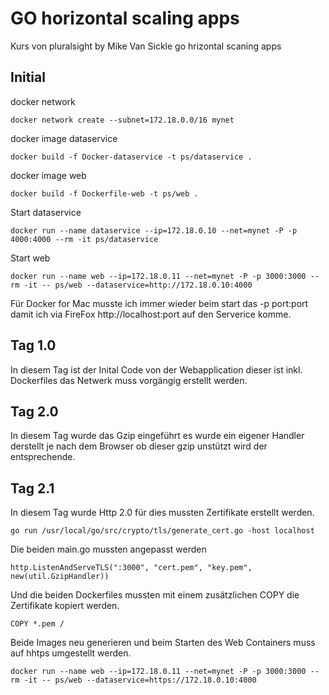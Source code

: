 # GO horizontal scaling apps

Kurs von pluralsight by Mike Van Sickle  go hrizontal scaning apps

## Initial

docker network
```
docker network create --subnet=172.18.0.0/16 mynet
```
docker image dataservice
```
docker build -f Docker-dataservice -t ps/dataservice .
```
docker image web
```
docker build -f Dockerfile-web -t ps/web .
```
Start dataservice
```
docker run --name dataservice --ip=172.18.0.10 --net=mynet -P -p 4000:4000 --rm -it ps/dataservice 
```
Start web
```
docker run --name web --ip=172.18.0.11 --net=mynet -P -p 3000:3000 --rm -it -- ps/web --dataservice=http://172.18.0.10:4000
```

Für Docker for Mac musste ich immer wieder beim start das -p port:port damit ich via FireFox http://localhost:port auf den Serverice komme.

## Tag 1.0
In diesem Tag ist der Inital Code von der Webapplication dieser ist inkl. Dockerfiles das Netwerk muss vorgängig erstellt werden.

## Tag 2.0
In diesem Tag wurde das Gzip eingeführt es wurde ein eigener Handler derstellt je nach dem Browser ob dieser gzip unstützt wird der entsprechende.

## Tag 2.1
In diesem Tag wurde Http 2.0 für dies mussten Zertifikate erstellt werden.
```
go run /usr/local/go/src/crypto/tls/generate_cert.go -host localhost
````
Die beiden main.go mussten angepasst werden 
````
http.ListenAndServeTLS(":3000", "cert.pem", "key.pem", new(util.GzipHandler))
````
Und die beiden Dockerfiles mussten mit einem zusätzlichen COPY die Zertifikate kopiert werden.
````
COPY *.pem /
````
Beide Images neu generieren und beim Starten des Web Containers muss auf hhtps umgestellt werden.
```
docker run --name web --ip=172.18.0.11 --net=mynet -P -p 3000:3000 --rm -it -- ps/web --dataservice=https://172.18.0.10:4000
```